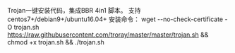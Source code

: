 Trojan一键安装代码，集成BBR 4in1 脚本。
支持centos7+/debian9+/ubuntu16.04+
安装命令：
wget --no-check-certificate -O trojan.sh https://raw.githubusercontent.com/troray/master/master/trojan.sh && chmod +x trojan.sh && ./trojan.sh
